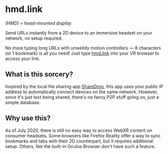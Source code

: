 # hmd.link

*(HMD) = head-mounted display*

Send URLs instantly from a 2D device to an immersive headset on your network, no setup required.

No more typing long URLs with unweildy motion controllers — 8 characters (or 1 bookmark) is all you need! Just type [hmd.link](https://hmd.link) into your VR browser to access your link.

## What is this sorcery?

Inspired by the local file sharing app [ShareDrop](https://www.sharedrop.io/), this app uses your public IP address to automatically connect devices on the same network. However, since it's just  text being shared, there's no fancy P2P stuff going on, just a simple database.

## Why use this?

As of July 2020, there is still no easy way to access WebXR content on consumer headsets. Some browsers like Firefox Reality offer a way to sync bookmarks and tabs with their 2D counterpart, but it requires additional setup. Others, like the built-in Oculus Browser don't have such a feature.